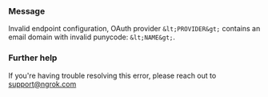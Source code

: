 
### Message
Invalid endpoint configuration, OAuth provider `&lt;PROVIDER&gt;` contains an email domain with invalid punycode: `&lt;NAME&gt;`.

### Further help
If you're having trouble resolving this error, please reach out to [support@ngrok.com](mailto:support@ngrok.com?subject=Help%20with%20ERR_NGROK_1644)

